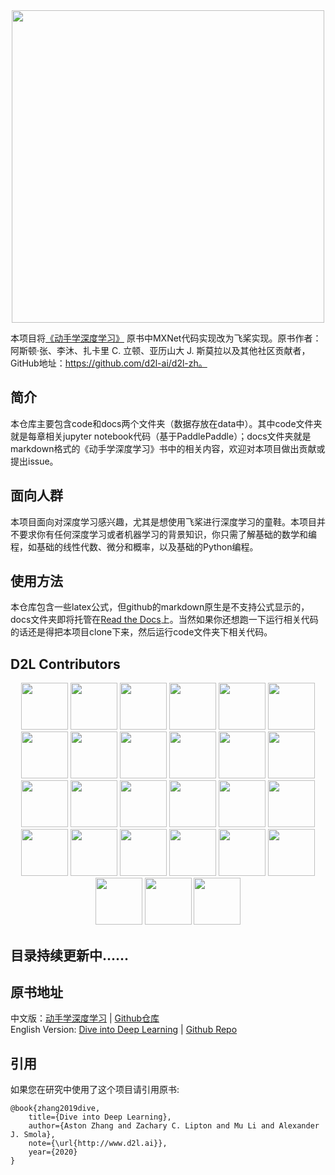 <div align=center>
<img width="500" src="./docs/img/cover.jpg">
</div>



本项目将[《动手学深度学习》](http://zh.d2l.ai/) 原书中MXNet代码实现改为飞桨实现。原书作者：阿斯顿·张、李沐、扎卡里 C. 立顿、亚历山大 J. 斯莫拉以及其他社区贡献者，GitHub地址：https://github.com/d2l-ai/d2l-zh。


## 简介
本仓库主要包含code和docs两个文件夹（数据存放在data中）。其中code文件夹就是每章相关jupyter notebook代码（基于PaddlePaddle）；docs文件夹就是markdown格式的《动手学深度学习》书中的相关内容，欢迎对本项目做出贡献或提出issue。

## 面向人群
本项目面向对深度学习感兴趣，尤其是想使用飞桨进行深度学习的童鞋。本项目并不要求你有任何深度学习或者机器学习的背景知识，你只需了解基础的数学和编程，如基础的线性代数、微分和概率，以及基础的Python编程。

## 使用方法

本仓库包含一些latex公式，但github的markdown原生是不支持公式显示的，docs文件夹即将托管在[Read the Docs](https://readthedocs.org/)上。当然如果你还想跑一下运行相关代码的话还是得把本项目clone下来，然后运行code文件夹下相关代码。


## D2L Contributors
<p align="center">
<a href="https://github.com/anliyuan"><img src="https://avatars.githubusercontent.com/u/20371209?v=4" width=75 height=75></a>
<a href="https://github.com/Shelly111111"><img src="https://avatars.githubusercontent.com/u/50294940?v=4" width=75 height=75></a>
<a href="https://github.com/Elvisambition"><img src="https://avatars.githubusercontent.com/u/75023175?v=4" width=75 height=75></a>
<a href="https://github.com/JayJayMing"><img src="https://avatars.githubusercontent.com/u/89055539?v=4" width=75 height=75></a>   
<a href="https://github.com/JiehangXie"><img src="https://avatars.githubusercontent.com/u/51190264?v=4" width=75 height=75></a>
<a href="https://github.com/YuBCS-Ma"><img src="https://avatars.githubusercontent.com/u/62004245?v=4" width=75 height=75></a>
<a href="https://github.com/JIANG-HS"><img src="https://avatars.githubusercontent.com/u/64762766?v=4" width=75 height=75></a>  
<a href="https://github.com/nsCosine"><img src="https://avatars.githubusercontent.com/u/35991857?v=4" width=75 height=75></a>    
<a href="https://github.com/tensorfly-gpu"><img src="https://avatars.githubusercontent.com/u/83876165?v=4" width=75 height=75></a>   
<a href="https://github.com/zbp-xxxp"><img src="https://avatars.githubusercontent.com/u/58476312?v=4" width=75 height=75></a>    
<a href="https://github.com/skywalk163"><img src="https://avatars.githubusercontent.com/u/1298682?v=4" width=75 height=75></a>
<a href="https://github.com/zihan987"><img src="https://avatars.githubusercontent.com/u/41713096?v=4" width=75 height=75></a>   
<a href="https://github.com/ctkindle"><img src="https://avatars.githubusercontent.com/u/52576338?v=4" width=75 height=75></a> 
<a href="https://github.com/Junxiao-Ma"><img src="https://avatars.githubusercontent.com/u/80972842?v=4" width=75 height=75></a>    
<a href="https://github.com/Ricardosz"><img src="https://avatars.githubusercontent.com/u/16706034?v=4" width=75 height=75></a>
<a href="https://github.com/an1018"><img src="https://avatars.githubusercontent.com/u/19808900?v=4" width=75 height=75></a>
<a href="https://github.com/lvjian0706"><img src="https://avatars.githubusercontent.com/u/33191467?v=4" width=75 height=75></a>  
<a href="https://github.com/tngt"><img src="https://avatars.githubusercontent.com/u/64118875?v=4" width=75 height=75></a>
<a href="https://github.com/w5688414"><img src="https://avatars.githubusercontent.com/u/12107462?v=4" width=75 height=75></a>
<a href="https://github.com/1649759610"><img src="https://avatars.githubusercontent.com/u/35913314?v=4" width=75 height=75></a>   
<a href="https://github.com/XYZ-916"><img src="https://avatars.githubusercontent.com/u/14884056?v=4" width=75 height=75></a> 
<a href="https://github.com/ZhangHandi"><img src="https://avatars.githubusercontent.com/u/35895648?v=4" width=75 height=75></a>
<a href="https://github.com/chajchaj"><img src="https://avatars.githubusercontent.com/u/57249073?v=4" width=75 height=75></a> 
<a href="https://github.com/yolanda314"><img src="https://avatars.githubusercontent.com/u/89308969?v=4" width=75 height=75></a>  
<a href="https://github.com/wulei123456789"><img src="https://avatars.githubusercontent.com/u/59363068?v=4" width=75 height=75></a>  
<a href="https://github.com/ychaochaozhang"><img src="https://avatars.githubusercontent.com/u/104123851?v=4" width=75 height=75></a>
<a href="https://github.com/heruisi"><img src="https://avatars.githubusercontent.com/u/64584635?v=4" width=75 height=75></a>  
</p>


## 目录持续更新中......




## 原书地址
中文版：[动手学深度学习](https://zh.d2l.ai/) | [Github仓库](https://github.com/d2l-ai/d2l-zh)       
English Version: [Dive into Deep Learning](https://d2l.ai/) | [Github Repo](https://github.com/d2l-ai/d2l-en)


## 引用
如果您在研究中使用了这个项目请引用原书:
```
@book{zhang2019dive,
    title={Dive into Deep Learning},
    author={Aston Zhang and Zachary C. Lipton and Mu Li and Alexander J. Smola},
    note={\url{http://www.d2l.ai}},
    year={2020}
}
```
